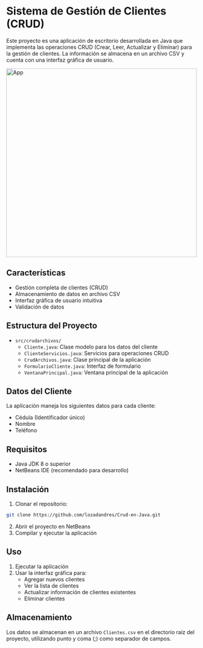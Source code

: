 # Sistema de Gestión de Clientes (CRUD)

Este proyecto es una aplicación de escritorio desarrollada en Java que implementa las operaciones CRUD (Crear, Leer, Actualizar y Eliminar) para la gestión de clientes. La información se almacena en un archivo CSV y cuenta con una interfaz gráfica de usuario.

<img src="https://media.licdn.com/dms/image/v2/D4E2DAQEPZ4E5Qh11Ig/profile-treasury-image-shrink_800_800/B4EZZEpxD6HEAY-/0/1744908522124?e=1745514000&v=beta&t=6XfOI1QI4CcnPhjeT-M6G6G3AAF84q9twzEjXkixnFA" width="100%" height="500" alt="App"/>

## Características

- Gestión completa de clientes (CRUD)
- Almacenamiento de datos en archivo CSV
- Interfaz gráfica de usuario intuitiva
- Validación de datos

## Estructura del Proyecto

- `src/crudarchivos/`
  - `Cliente.java`: Clase modelo para los datos del cliente
  - `ClienteServicios.java`: Servicios para operaciones CRUD
  - `CrudArchivos.java`: Clase principal de la aplicación
  - `FormularioCliente.java`: Interfaz de formulario
  - `VentanaPrincipal.java`: Ventana principal de la aplicación

## Datos del Cliente

La aplicación maneja los siguientes datos para cada cliente:
- Cédula (Identificador único)
- Nombre
- Teléfono

## Requisitos

- Java JDK 8 o superior
- NetBeans IDE (recomendado para desarrollo)

## Instalación

1. Clonar el repositorio:
```bash
git clone https://github.com/lozadandres/Crud-en-Java.git
```
2. Abrir el proyecto en NetBeans
3. Compilar y ejecutar la aplicación

## Uso

1. Ejecutar la aplicación
2. Usar la interfaz gráfica para:
   - Agregar nuevos clientes
   - Ver la lista de clientes
   - Actualizar información de clientes existentes
   - Eliminar clientes

## Almacenamiento

Los datos se almacenan en un archivo `Clientes.csv` en el directorio raíz del proyecto, utilizando punto y coma (;) como separador de campos.
